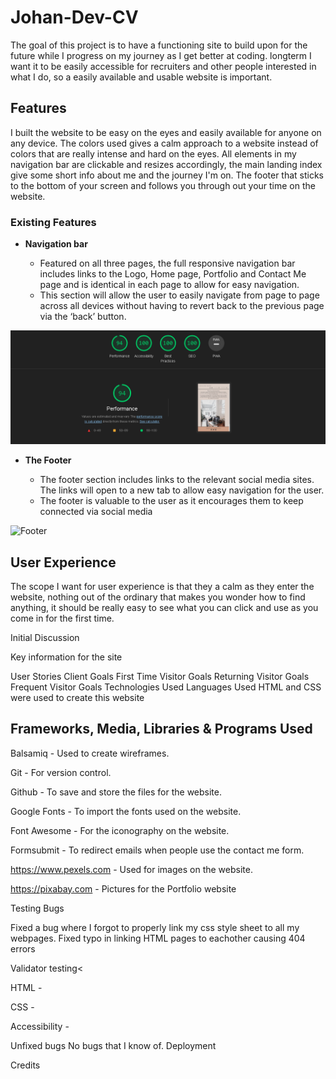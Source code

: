 # Johan-Dev-CV 
The goal of this project is to have a functioning site to build upon for the future while I progress on my journey as I get better at coding.
longterm I want it to be easily accessible for recruiters and other people interested in what I do, so a easily available and usable website is important.

## Features

I built the website to be easy on the eyes and easily available for anyone on any device. The colors used gives a calm approach to a website instead of colors that are really intense and hard on the eyes.
All elements in my navigation bar are clickable and resizes accordingly, the main landing index give some short info about me and the journey I'm on. The footer that sticks to the bottom of your screen and follows you through out your time on the website.

### Existing Features 

- __Navigation bar__

  - Featured on all three pages, the full responsive navigation bar includes links to the Logo, Home page, Portfolio and Contact Me page and is identical in each page to allow for easy navigation.
  - This section will allow the user to easily navigate from page to page across all devices without having to revert back to the previous page via the ‘back’ button. 

![Nav Bar](https://github.com/JohanABlomqvist/johan-dev-cv/blob/f180f93c5516c027ea6ccfbc1ae1fb13063cdb68/assets/images/Validator_test.PNG)

- __The Footer__ 

  - The footer section includes links to the relevant social media sites. The links will open to a new tab to allow easy navigation for the user. 
  - The footer is valuable to the user as it encourages them to keep connected via social media

![Footer](https://github.com/lucyrush/readme-template/blob/master/media/love_running_footer.png)

## User Experience
The scope I want for user experience is that they a calm as they enter the website, nothing out of the ordinary that makes you wonder how to find anything, it should be really easy to see what you can click and use as you come in for the first time. 

Initial Discussion

Key information for the site

User Stories
Client Goals
First Time Visitor Goals
Returning Visitor Goals
Frequent Visitor Goals
Technologies Used
Languages Used
HTML and CSS were used to create this website

## Frameworks, Media, Libraries & Programs Used

Balsamiq - Used to create wireframes.

Git - For version control.

Github - To save and store the files for the website.

Google Fonts - To import the fonts used on the website.

Font Awesome - For the iconography on the website.

Formsubmit - To redirect emails when people use the contact me form.

https://www.pexels.com - Used for images on the website.

https://pixabay.com - Pictures for the Portfolio website

Testing Bugs

Fixed a bug where I forgot to properly link my css style sheet to all my webpages.
Fixed typo in linking HTML pages to eachother causing 404 errors

 Validator testing<

HTML -


CSS -

Accessibility -


Unfixed bugs
No bugs that I know of.
Deployment

Credits
